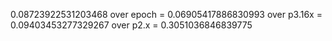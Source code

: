 0.08723922531203468
over epoch = 0.06905417886830993
over p3.16x = 0.09403453277329267
over p2.x = 0.3051036846839775
